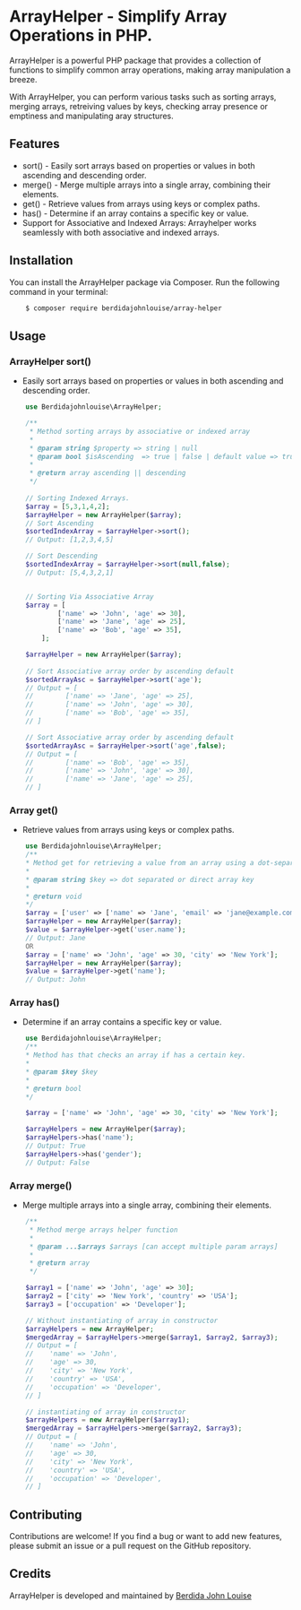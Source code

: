 # ArrayHelper - Simplify Array Operations in PHP.

ArrayHelper is a powerful PHP package that provides a collection of functions to simplify common array operations, making array manipulation a breeze. 

With ArrayHelper, you can perform various tasks such as sorting arrays, merging arrays, retreiving values by keys, checking array presence or emptiness and manipulating aray structures.

## Features

- sort() - Easily sort arrays based on properties or values in both ascending and descending order.
- merge() - Merge multiple arrays into a single array, combining their elements.
- get() - Retrieve values from arrays using keys or complex paths.
- has() - Determine if an array contains a specific key or value.
- Support for Associative and Indexed Arrays: Arrayhelper works seamlessly with both associative and indexed arrays.

## Installation

You can install the ArrayHelper package via Composer. Run the following command in your terminal:
```bash
    $ composer require berdidajohnlouise/array-helper
```

## Usage

### ArrayHelper sort()
- Easily sort arrays based on properties or values in both ascending and descending order.
```php
    use Berdidajohnlouise\ArrayHelper;

    /**
     * Method sorting arrays by associative or indexed array
     *
     * @param string $property => string | null
     * @param bool $isAscending  => true | false | default value => true
     *
     * @return array ascending || descending
     */
    
    // Sorting Indexed Arrays. 
    $array = [5,3,1,4,2];
    $arrayHelper = new ArrayHelper($array);
    // Sort Ascending
    $sortedIndexArray = $arrayHelper->sort();
    // Output: [1,2,3,4,5]

    // Sort Descending
    $sortedIndexArray = $arrayHelper->sort(null,false);
    // Output: [5,4,3,2,1]


    // Sorting Via Associative Array
    $array = [
            ['name' => 'John', 'age' => 30],
            ['name' => 'Jane', 'age' => 25],
            ['name' => 'Bob', 'age' => 35],
        ];

    $arrayHelper = new ArrayHelper($array);
    
    // Sort Associative array order by ascending default
    $sortedArrayAsc = $arrayHelper->sort('age');
    // Output = [
    //        ['name' => 'Jane', 'age' => 25],
    //        ['name' => 'John', 'age' => 30],
    //        ['name' => 'Bob', 'age' => 35],
    // ]

    // Sort Associative array order by ascending default
    $sortedArrayAsc = $arrayHelper->sort('age',false);
    // Output = [
    //        ['name' => 'Bob', 'age' => 35],
    //        ['name' => 'John', 'age' => 30],
    //        ['name' => 'Jane', 'age' => 25],
    // ]

```

### Array get()
- Retrieve values from arrays using keys or complex paths.
```php
    use Berdidajohnlouise\ArrayHelper;
    /**
    * Method get for retrieving a value from an array using a dot-separated key or direct array key. 
    *
    * @param string $key => dot separated or direct array key
    *
    * @return void
    */
    $array = ['user' => ['name' => 'Jane', 'email' => 'jane@example.com']];
    $arrayHelper = new ArrayHelper($array);
    $value = $arrayHelper->get('user.name');
    // Output: Jane
    OR
    $array = ['name' => 'John', 'age' => 30, 'city' => 'New York'];
    $arrayHelper = new ArrayHelper($array);
    $value = $arrayHelper->get('name');
    // Output: John
```

### Array has()
- Determine if an array contains a specific key or value.

```php
    use Berdidajohnlouise\ArrayHelper;
    /**
    * Method has that checks an array if has a certain key.
    *
    * @param $key $key 
    *
    * @return bool
    */

    $array = ['name' => 'John', 'age' => 30, 'city' => 'New York'];

    $arrayHelpers = new ArrayHelper($array);
    $arrayHelpers->has('name');
    // Output: True
    $arrayHelpers->has('gender');
    // Output: False

```

### Array merge()
- Merge multiple arrays into a single array, combining their elements.

```php
    /**
     * Method merge arrays helper function
     *
     * @param ...$arrays $arrays [can accept multiple param arrays]
     *
     * @return array
     */

    $array1 = ['name' => 'John', 'age' => 30];
    $array2 = ['city' => 'New York', 'country' => 'USA'];
    $array3 = ['occupation' => 'Developer'];

    // Without instantiating of array in constructor
    $arrayHelpers = new ArrayHelper;
    $mergedArray = $arrayHelpers->merge($array1, $array2, $array3);
    // Output = [
    //    'name' => 'John',
    //    'age' => 30,
    //    'city' => 'New York',
    //    'country' => 'USA',
    //    'occupation' => 'Developer',
    // ]

    // instantiating of array in constructor
    $arrayHelpers = new ArrayHelper($array1);
    $mergedArray = $arrayHelpers->merge($array2, $array3);
    // Output = [
    //    'name' => 'John',
    //    'age' => 30,
    //    'city' => 'New York',
    //    'country' => 'USA',
    //    'occupation' => 'Developer',
    // ]

```

## Contributing
Contributions are welcome! If you find a bug or want to add new features, please submit an issue or a pull request on the GitHub repository.

## Credits
ArrayHelper is developed and maintained by [Berdida John Louise](https://github.com/berdidajohnlouise)